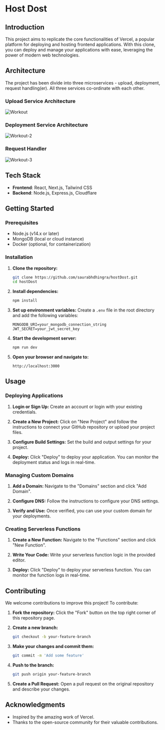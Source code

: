 # Host Dost

## Introduction

This project aims to replicate the core functionalities of Vercel, a popular platform for deploying and hosting frontend applications. With this clone, you can deploy and manage your applications with ease, leveraging the power of modern web technologies.

## Architecture

The project has been divide into three microservices - upload, deployment, request handling(er). All three services co-ordinate with each other.

### Upload Service Architecture
![Workout](https://github.com/saurabhdhingra/hostDost/assets/75309640/641eb132-2ffc-4437-a899-ef708de76798)

### Deployment Service Architecture
![Workout-2](https://github.com/saurabhdhingra/hostDost/assets/75309640/5c072d9e-d773-42fa-9a19-92a78aeca704)

### Request Handler
![Workout-3](https://github.com/saurabhdhingra/hostDost/assets/75309640/135df9ed-9975-47c7-af46-4ebe118a26f3)


## Tech Stack

- **Frontend**: React, Next.js, Tailwind CSS
- **Backend**: Node.js, Express.js, Cloudflare

## Getting Started

### Prerequisites

- Node.js (v14.x or later)
- MongoDB (local or cloud instance)
- Docker (optional, for containerization)

### Installation

1. **Clone the repository:**
   ```bash
   git clone https://github.com/saurabhdhingra/hostDost.git
   cd hostDost
   ```

2. **Install dependencies:**
   ```bash
   npm install
   ```

3. **Set up environment variables:**
   Create a `.env` file in the root directory and add the following variables:
   ```plaintext
   MONGODB_URI=your_mongodb_connection_string
   JWT_SECRET=your_jwt_secret_key
   ```

4. **Start the development server:**
   ```bash
   npm run dev
   ```

5. **Open your browser and navigate to:**
   ```
   http://localhost:3000
   ```

## Usage

### Deploying Applications

1. **Login or Sign Up:**
   Create an account or login with your existing credentials.

2. **Create a New Project:**
   Click on "New Project" and follow the instructions to connect your GitHub repository or upload your project files.

3. **Configure Build Settings:**
   Set the build and output settings for your project.

4. **Deploy:**
   Click "Deploy" to deploy your application. You can monitor the deployment status and logs in real-time.

### Managing Custom Domains

1. **Add a Domain:**
   Navigate to the "Domains" section and click "Add Domain".

2. **Configure DNS:**
   Follow the instructions to configure your DNS settings.

3. **Verify and Use:**
   Once verified, you can use your custom domain for your deployments.

### Creating Serverless Functions

1. **Create a New Function:**
   Navigate to the "Functions" section and click "New Function".

2. **Write Your Code:**
   Write your serverless function logic in the provided editor.

3. **Deploy:**
   Click "Deploy" to deploy your serverless function. You can monitor the function logs in real-time.

## Contributing

We welcome contributions to improve this project! To contribute:

1. **Fork the repository:**
   Click the "Fork" button on the top right corner of this repository page.

2. **Create a new branch:**
   ```bash
   git checkout -b your-feature-branch
   ```

3. **Make your changes and commit them:**
   ```bash
   git commit -m 'Add some feature'
   ```

4. **Push to the branch:**
   ```bash
   git push origin your-feature-branch
   ```

5. **Create a Pull Request:**
   Open a pull request on the original repository and describe your changes.


## Acknowledgments

- Inspired by the amazing work of Vercel.
- Thanks to the open-source community for their valuable contributions.
